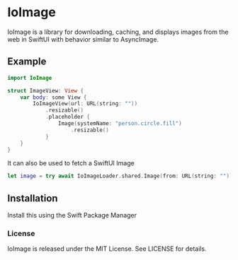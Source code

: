 # IoImage

IoImage is a library for downloading, caching, and displays images from the web in SwiftUI with behavior similar to AsyncImage.

## Example

```swift
import IoImage

struct ImageView: View {
    var body: some View {
        IoImageView(url: URL(string: ""))
            .resizable()
            .placeholder {
                Image(systemName: "person.circle.fill")
                    .resizable()
            }
    }
}
```

It can also be used to fetch a SwiftUI Image

```swift
let image = try await IoImageLoader.shared.Image(from: URL(string: ""))
```

## Installation

Install this using the Swift Package Manager

### License
IoImage is released under the MIT License. See LICENSE for details.
